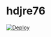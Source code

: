 # hdjre76


[![Deploy](https://www.herokucdn.com/deploy/button.png)](https://dashboard.heroku.com/new?template=https://github.com/ewodv22/hdjre76)
